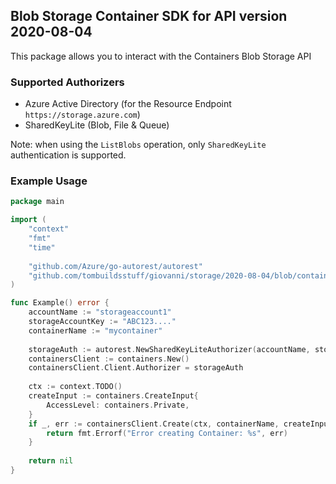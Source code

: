 ## Blob Storage Container SDK for API version 2020-08-04

This package allows you to interact with the Containers Blob Storage API

### Supported Authorizers

* Azure Active Directory (for the Resource Endpoint `https://storage.azure.com`)
* SharedKeyLite (Blob, File & Queue)

Note: when using the `ListBlobs` operation, only `SharedKeyLite` authentication is supported.

### Example Usage

```go
package main

import (
	"context"
	"fmt"
	"time"
	
	"github.com/Azure/go-autorest/autorest"
	"github.com/tombuildsstuff/giovanni/storage/2020-08-04/blob/containers"
)

func Example() error {
	accountName := "storageaccount1"
    storageAccountKey := "ABC123...."
    containerName := "mycontainer"
    
    storageAuth := autorest.NewSharedKeyLiteAuthorizer(accountName, storageAccountKey)
    containersClient := containers.New()
    containersClient.Client.Authorizer = storageAuth
    
    ctx := context.TODO()
    createInput := containers.CreateInput{
        AccessLevel: containers.Private,
    }
    if _, err := containersClient.Create(ctx, containerName, createInput); err != nil {
        return fmt.Errorf("Error creating Container: %s", err)
    }
    
    return nil 
}
```
